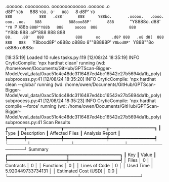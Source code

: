 

  .oooooo.    ooooooooo.   ooooooooooooo  .oooooo..o                                 
 d8P'  `Y8b   `888   `Y88. 8'   888   `8 d8P'    `Y8                                 
888            888   .d88'      888      Y88bo.       .ooooo.   .oooo.   ooo. .oo.   
888            888ooo88P'       888       `"Y8888o.  d88' `"Y8 `P  )88b  `888P"Y88b  
888     ooooo  888              888           `"Y88b 888        .oP"888   888   888  
`88.    .88'   888              888      oo     .d8P 888   .o8 d8(  888   888   888  
 `Y8bood8P'   o888o            o888o     8""88888P'  `Y8bod8P' `Y888""8o o888o o888o                                                        


                                                                   

[18:35:19] Loaded 10 rules                                                                                                                                                                                       tasks.py:119
[12/08/24 18:35:19] INFO     CryticCompile: 'npx hardhat clean' running (wd: /home/owen/Documents/GitHub/GPTScan-Bigger-Model/eval_data/0xac51c4c48dc3116487ed4bc16542e27b5694da1b_poly)                     subprocess.py:41
[12/08/24 18:35:20] INFO     CryticCompile: 'npx hardhat clean --global' running (wd: /home/owen/Documents/GitHub/GPTScan-Bigger-Model/eval_data/0xac51c4c48dc3116487ed4bc16542e27b5694da1b_poly)            subprocess.py:41
[12/08/24 18:35:23] INFO     CryticCompile: 'npx hardhat compile --force' running (wd: /home/owen/Documents/GitHub/GPTScan-Bigger-Model/eval_data/0xac51c4c48dc3116487ed4bc16542e27b5694da1b_poly)           subprocess.py:41
                      Scan Results                       
┏━━━━━━┳━━━━━━━━━━━━━┳━━━━━━━━━━━━━━━━┳━━━━━━━━━━━━━━━━━┓
┃ Type ┃ Description ┃ Affected Files ┃ Analysis Report ┃
┡━━━━━━╇━━━━━━━━━━━━━╇━━━━━━━━━━━━━━━━╇━━━━━━━━━━━━━━━━━┩
└──────┴─────────────┴────────────────┴─────────────────┘
                  Summary                   
┏━━━━━━━━━━━━━━━━━━━━━━┳━━━━━━━━━━━━━━━━━━━┓
┃ Key                  ┃ Value             ┃
┡━━━━━━━━━━━━━━━━━━━━━━╇━━━━━━━━━━━━━━━━━━━┩
│ Files                │ 0                 │
│ Contracts            │ 0                 │
│ Functions            │ 0                 │
│ Lines of Code        │ 0                 │
│ Used Time            │ 5.920449733734131 │
│ Estimated Cost (USD) │ 0.0               │
└──────────────────────┴───────────────────┘
